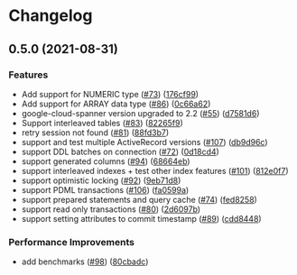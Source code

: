 # Changelog

## 0.5.0 (2021-08-31)


### Features

* Add support for NUMERIC type ([#73](https://www.github.com/googleapis/ruby-spanner-activerecord/issues/73)) ([176cf99](https://www.github.com/googleapis/ruby-spanner-activerecord/commit/176cf99dc8c26b3fd34d9e85d82a91dbde2b15c8))
* Add support for ARRAY data type ([#86](https://www.github.com/googleapis/ruby-spanner-activerecord/issues/86)) ([0c66a62](https://www.github.com/googleapis/ruby-spanner-activerecord/commit/0c66a620cab968779de04faf48e03eec643ebea9))
* google-cloud-spanner version upgraded to 2.2 ([#55](https://www.github.com/googleapis/ruby-spanner-activerecord/issues/55)) ([d7581d6](https://www.github.com/googleapis/ruby-spanner-activerecord/commit/d7581d60bd9a9e7b9989565449119f73e2caa694))
* Support interleaved tables ([#83](https://www.github.com/googleapis/ruby-spanner-activerecord/issues/83)) ([82265f9](https://www.github.com/googleapis/ruby-spanner-activerecord/commit/82265f94ace79964639a2c65554714752be39724))
* retry session not found ([#81](https://www.github.com/googleapis/ruby-spanner-activerecord/issues/81)) ([88fd3b7](https://www.github.com/googleapis/ruby-spanner-activerecord/commit/88fd3b70a03a90de2b667bb0f2e86efe5dc9328b))
* support and test multiple ActiveRecord versions ([#107](https://www.github.com/googleapis/ruby-spanner-activerecord/issues/107)) ([db9d96c](https://www.github.com/googleapis/ruby-spanner-activerecord/commit/db9d96c44b9560f6904209df1a9aa42bf50a5844))
* support DDL batches on connection ([#72](https://www.github.com/googleapis/ruby-spanner-activerecord/issues/72)) ([0d18cd4](https://www.github.com/googleapis/ruby-spanner-activerecord/commit/0d18cd49641bdb567012d6ac88b1909461d42551))
* support generated columns ([#94](https://www.github.com/googleapis/ruby-spanner-activerecord/issues/94)) ([68664eb](https://www.github.com/googleapis/ruby-spanner-activerecord/commit/68664eb5c617abc2954dea274430f416e616a324))
* support interleaved indexes + test other index features ([#101](https://www.github.com/googleapis/ruby-spanner-activerecord/issues/101)) ([812e0f7](https://www.github.com/googleapis/ruby-spanner-activerecord/commit/812e0f7f60b36ec26a974f6fb48266de5d840652))
* support optimistic locking ([#92](https://www.github.com/googleapis/ruby-spanner-activerecord/issues/92)) ([9eb71d8](https://www.github.com/googleapis/ruby-spanner-activerecord/commit/9eb71d8a207a8df0406241bff5780593eb0afd34))
* support PDML transactions ([#106](https://www.github.com/googleapis/ruby-spanner-activerecord/issues/106)) ([fa0599a](https://www.github.com/googleapis/ruby-spanner-activerecord/commit/fa0599afe986a184bb6ab26340305eeaa753dafa))
* support prepared statements and query cache ([#74](https://www.github.com/googleapis/ruby-spanner-activerecord/issues/74)) ([fed8258](https://www.github.com/googleapis/ruby-spanner-activerecord/commit/fed825862c95e3e052410e3576de18fc3b7849b7))
* support read only transactions ([#80](https://www.github.com/googleapis/ruby-spanner-activerecord/issues/80)) ([2d6097b](https://www.github.com/googleapis/ruby-spanner-activerecord/commit/2d6097bd8f4530634a41dcdbcbb3a02614f482b8))
* support setting attributes to commit timestamp ([#89](https://www.github.com/googleapis/ruby-spanner-activerecord/issues/89)) ([cdd8448](https://www.github.com/googleapis/ruby-spanner-activerecord/commit/cdd844852da92fa4e2c43fd06eeef31310d6ff8a))


### Performance Improvements

* add benchmarks ([#98](https://www.github.com/googleapis/ruby-spanner-activerecord/issues/98)) ([80cbadc](https://www.github.com/googleapis/ruby-spanner-activerecord/commit/80cbadc5063f2f257ca1e6e7bf563fc376967428))
